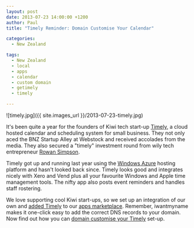 ```yaml
---
layout: post
date: 2013-07-23 14:00:00 +1200
author: Paul
title: "Timely Reminder: Domain Customise Your Calendar"

categories:
  - New Zealand

tags:
  - New Zealand
  - local
  - apps
  - calendar
  - custom domain
  - getimely
  - timely

---
```


![timely.jpg]({{ site.images_url }}/2013-07-23-timely.jpg)

It's been quite a year for the founders of Kiwi tech start-up [Timely](http://www.gettimely.com/), a cloud hosted calendar and scheduling system for small business. They not only aced the BNZ Startup Alley at Webstock and received accolades from the media. They also secured a "timely" investment round from wily tech entrepreneur [Rowan Simpson](http://rowansimpson.com/2013/06/21/timely/).

Timely got up and running last year using the [Windows Azure](https://iwantmyname.co.nz/services/developer/windows-azure-custom-domain-registration-setup) hosting platform and hasn't looked back since. Timely looks good and integrates nicely with Xero and Vend plus all your favourite Windows and Apple time management tools. The nifty app also posts event reminders and handles staff rostering. 

We love supporting cool Kiwi start-ups, so we set up an integration of our own and [added Timely](https://iwantmyname.co.nz/services/business/timely) to our [apps marketplace](https://iwantmyname.co.nz/services). Remember, iwantmyname makes it one-click easy to add the correct DNS records to your domain. Now find out how you can [domain customise your Timely](https://iwantmyname.co.nz/services/business/timely) set-up.
